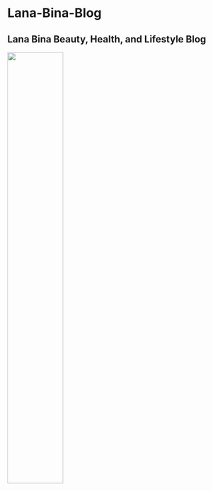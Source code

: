 # Lana-Bina-Blog

## Lana Bina Beauty, Health, and Lifestyle Blog
<img src="./assets/lana_blog.png" width="50%">
